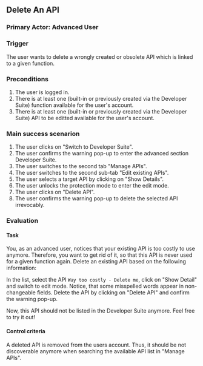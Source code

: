 ## Delete An API
### Primary Actor: Advanced User

### Trigger
The user wants to delete a wrongly created or obsolete API which is linked to a given function.

### Preconditions
1. The user is logged in.
2. There is at least one (built-in or previously created via the Developer Suite) function available for the user's account.
3. There is at least one (built-in or previously created via the Developer Suite) API to be editted available for the user's account.

### Main success scenarion
1. The user clicks on "Switch to Developer Suite".
2. The user confirms the warning pop-up to enter the advanced section Developer Suite.
3. The user switches to the second tab "Manage APIs".
4. The user switches to the second sub-tab "Edit existing APIs".
5. The user selects a target API by clicking on "Show Details".
6. The user unlocks the protection mode to enter the edit mode.
7. The user clicks on "Delete API".
8. The user confirms the warning pop-up to delete the selected API irrevocably.

### Evaluation
#### Task
You, as an advanced user, notices that your existing API is too costly to use anymore. Therefore, you want to get rid of it, so that this API is never used for a given function again.
Delete an existing API based on the following information:

In the list, select the API `Way too costly - Delete me`, click on "Show Detail" and switch to edit mode.
Notice, that some misspelled words appear in non-changeable fields.
Delete the API by clicking on "Delete API" and confirm the warning pop-up.

Now, this API should not be listed in the Developer Suite anymore. Feel free to try it out!

#### Control criteria
A deleted API is removed from the users account. Thus, it should be not discoverable anymore when searching the available API list in "Manage APIs".
